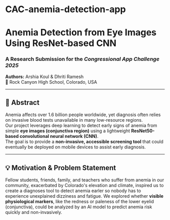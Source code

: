 # CAC-anemia-detection-app
# Anemia Detection from Eye Images Using ResNet-based CNN
### A Research Submission for the *Congressional App Challenge 2025*  
**Authors:** Arshia Koul & Dhriti Ramesh  
📍 Rock Canyon High School, Colorado, USA  

---

## 📘 Abstract
Anemia affects over 1.6 billion people worldwide, yet diagnosis often relies on invasive blood tests unavailable in many low-resource regions.  
Our project leverages deep learning to detect early signs of anemia from simple **eye images (conjunctiva region)** using a lightweight **ResNet50-based convolutional neural network (CNN)**.  
The goal is to provide a **non-invasive, accessible screening tool** that could eventually be deployed on mobile devices to assist early diagnosis.

---

## 💡 Motivation & Problem Statement
Fellow students, friends, family, and teachers who suffer from anemia in our community, exacerbated by Colorado's elevation and climate, inspired us to create a diagnoses tool to detect anemia earler so nobody has to experience unexplained dizziness and fatigue.
We explored whether **visible physiological markers**, like the redness or paleness of the lower eyelid (conjunctiva), could be analyzed by an AI model to predict anemia risk quickly and non-invasively.
